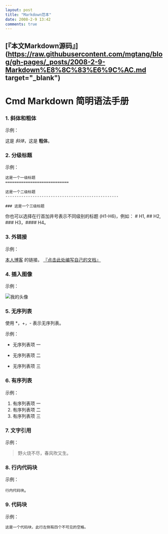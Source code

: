 ```yaml
---
layout: post
title: "Markdown范本"
date: 2008-2-9 13:42
comments: true
---
```


<!-- more -->

[『本文Markdown源码』](https://raw.githubusercontent.com/mgtang/blog/gh-pages/_posts/2008-2-9-Markdown%E8%8C%83%E6%9C%AC.md target="_blank")
---
# Cmd Markdown 简明语法手册

### 1. 斜体和粗体

示例：

这是 *斜体*，这是 **粗体**。

### 2. 分级标题

示例：

```
这是一个一级标题
============================

这是一个二级标题
--------------------------------------------------

### 这是一个三级标题
```

你也可以选择在行首加井号表示不同级别的标题 (H1-H6)，例如：
    # H1, ## H2, ### H3，#### H4。

### 3. 外链接

示例：

 [本人博客](http://ghosertblog.github.com) 的链接。
 [『点击此处编写自己的文档』](https://www.zybuluo.com/mdeditor "作业部落旗下 Cmd 在线 Markdown 编辑阅读器")
 
### 4.  插入图像

示例：

![我的头像](https://www.zybuluo.com/static/img/my_head.jpg)

### 5. 无序列表

使用 *，+，- 表示无序列表。

示例：

* 无序列表项 一
+ 无序列表项 二
- 无序列表项 三

### 6. 有序列表

示例：

1. 有序列表项 一
2. 有序列表项 二
3. 有序列表项 三

### 7. 文字引用

示例：

> 野火烧不尽，春风吹又生。

### 8. 行内代码块

示例：

 `行内代码块`。

### 9.  代码块

示例：

    这是一个代码块，此行左侧有四个不可见的空格。
